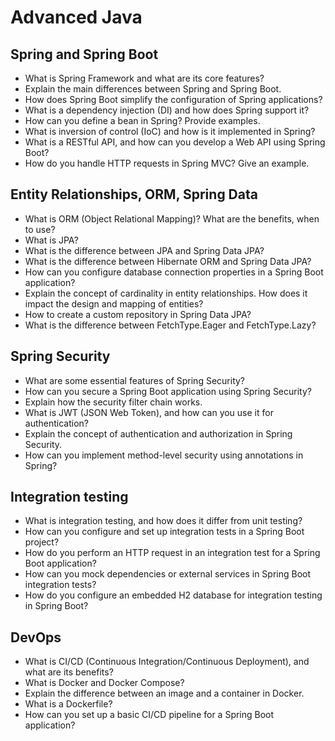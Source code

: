 # Advanced Java

## Spring and Spring Boot

* What is Spring Framework and what are its core features?
* Explain the main differences between Spring and Spring Boot.
* How does Spring Boot simplify the configuration of Spring applications?
* What is a dependency injection (DI) and how does Spring support it?
* How can you define a bean in Spring? Provide examples.
* What is inversion of control (IoC) and how is it implemented in Spring?
* What is a RESTful API, and how can you develop a Web API using Spring Boot?
* How do you handle HTTP requests in Spring MVC? Give an example.

## Entity Relationships, ORM, Spring Data

* What is ORM (Object Relational Mapping)? What are the benefits, when to use?
* What is JPA?
* What is the difference between JPA and Spring Data JPA?
* What is the difference between Hibernate ORM and Spring Data JPA?
* How can you configure database connection properties in a Spring Boot application?
* Explain the concept of cardinality in entity relationships. How does it impact the design and mapping of entities?
* How to create a custom repository in Spring Data JPA?
* What is the difference between FetchType.Eager and FetchType.Lazy?

## Spring Security

* What are some essential features of Spring Security?
* How can you secure a Spring Boot application using Spring Security?
* Explain how the security filter chain works.
* What is JWT (JSON Web Token), and how can you use it for authentication?
* Explain the concept of authentication and authorization in Spring Security.
* How can you implement method-level security using annotations in Spring?

## Integration testing

* What is integration testing, and how does it differ from unit testing?
* How can you configure and set up integration tests in a Spring Boot project?
* How do you perform an HTTP request in an integration test for a Spring Boot application?
* How can you mock dependencies or external services in Spring Boot integration tests?
* How do you configure an embedded H2 database for integration testing in Spring Boot?

## DevOps

* What is CI/CD (Continuous Integration/Continuous Deployment), and what are its benefits?
* What is Docker and Docker Compose?
* Explain the difference between an image and a container in Docker.
* What is a Dockerfile?
* How can you set up a basic CI/CD pipeline for a Spring Boot application?
